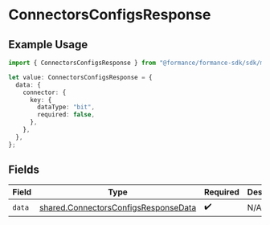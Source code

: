 # ConnectorsConfigsResponse

## Example Usage

```typescript
import { ConnectorsConfigsResponse } from "@formance/formance-sdk/sdk/models/shared";

let value: ConnectorsConfigsResponse = {
  data: {
    connector: {
      key: {
        dataType: "bit",
        required: false,
      },
    },
  },
};
```

## Fields

| Field                                                                                               | Type                                                                                                | Required                                                                                            | Description                                                                                         |
| --------------------------------------------------------------------------------------------------- | --------------------------------------------------------------------------------------------------- | --------------------------------------------------------------------------------------------------- | --------------------------------------------------------------------------------------------------- |
| `data`                                                                                              | [shared.ConnectorsConfigsResponseData](../../../sdk/models/shared/connectorsconfigsresponsedata.md) | :heavy_check_mark:                                                                                  | N/A                                                                                                 |